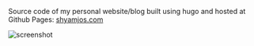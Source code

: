 Source code of my personal website/blog built using hugo and hosted at Github Pages: [shyamjos.com](https://shyamjos.com/)

![screenshot]([http://url/to/img.png](https://raw.githubusercontent.com/shyamjos/shyamjos.github.io/refs/heads/master/assets/img/screenshot.png))
